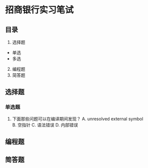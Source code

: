 # 招商银行实习笔试
## 目录
1. 选择题
+ 单选
+ 多选
2. 编程题
3. 简答题
## 选择题
### 单选题
1. 下面那些问题可以在编译期间发现？
    A. unresolved external symbol   
    B. 空指针
    C. 语法错误
    D. 内部错误
## 编程题
## 简答题